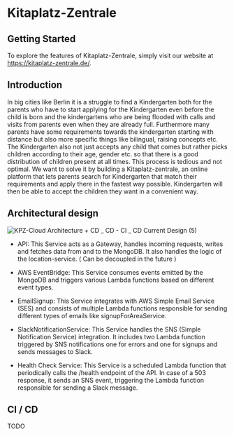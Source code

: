 # Kitaplatz-Zentrale

## Getting Started
To explore the features of Kitaplatz-Zentrale, simply visit our website at https://kitaplatz-zentrale.de/.


<h2>Introduction</h2>
<p>
In big cities like Berlin it is a struggle to find a Kindergarten both for the parents who have to start applying for the Kindergarten even before the child is born and the kindergartens who are being flooded with calls and visits from parents even when they are already full. 
Furthermore many parents have some requirements towards the kindergarten starting with distance but also more specific things like bilingual, raising concepts etc. 
The Kindergarten also not just accepts any child that comes but rather picks children according to their age, gender etc. so that there is a good distribution of children present at all times.
This process is tedious and not optimal. We want to solve it by building a Kitaplatz-zentrale, an online platform that lets parents search for Kindergarten that match their requirements and apply there in the fastest way possible.
Kindergarten will then be able to accept the children they want in a convenient way.
</p>

<h2>Architectural design</h2>

![KPZ-Cloud Architecture + CD _ CD - CI _ CD   Current Design (5)](https://github.com/KitaPlatzZentrale/kpz/assets/32839416/73f30d25-c62b-45ae-9042-7b057787632c)

- API: This Service acts as a Gateway, handles incoming requests, writes and fetches data from and to the MongoDB. It also handles the logic of the location-service. ( Can be decoupled in the future )

- AWS EventBridge: This Service consumes events emitted by the MongoDB and triggers various Lambda functions based on different event types.
 
- EmailSignup: This Service integrates with AWS Simple Email Service (SES) and consists of multiple Lambda functions responsible for sending different types of emails like signupForAreaService.
 
- SlackNotificationService: This Service handles the SNS (Simple Notification Service) integration. It includes two Lambda function triggered by SNS notifications one for errors and one for signups and sends messages to Slack.
 
- Health Check Service: This Service is a scheduled Lambda function that periodically calls the /health endpoint of the API. In case of a 503 response, it sends an SNS event, triggering the Lambda function responsible for sending a Slack message.

<h2>CI / CD</h2>

TODO
